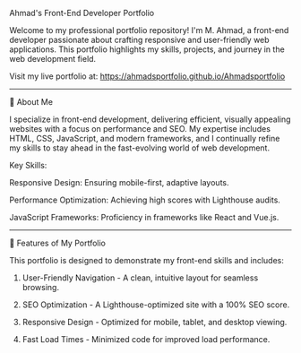 Ahmad's Front-End Developer Portfolio

Welcome to my professional portfolio repository! I'm M. Ahmad, a front-end developer passionate about crafting responsive and user-friendly web applications. This portfolio highlights my skills, projects, and journey in the web development field.

Visit my live portfolio at: https://ahmadsportfolio.github.io/Ahmadsportfolio


---

🔹 About Me

I specialize in front-end development, delivering efficient, visually appealing websites with a focus on performance and SEO. My expertise includes HTML, CSS, JavaScript, and modern frameworks, and I continually refine my skills to stay ahead in the fast-evolving world of web development.

Key Skills:

Responsive Design: Ensuring mobile-first, adaptive layouts.

Performance Optimization: Achieving high scores with Lighthouse audits.


JavaScript Frameworks: Proficiency in frameworks like React and Vue.js.



---

🔹 Features of My Portfolio

This portfolio is designed to demonstrate my front-end skills and includes:

1. User-Friendly Navigation - A clean, intuitive layout for seamless browsing.


2. SEO Optimization - A Lighthouse-optimized site with a 100% SEO score.


3. Responsive Design - Optimized for mobile, tablet, and desktop viewing.


4. Fast Load Times - Minimized code for improved load performance.

